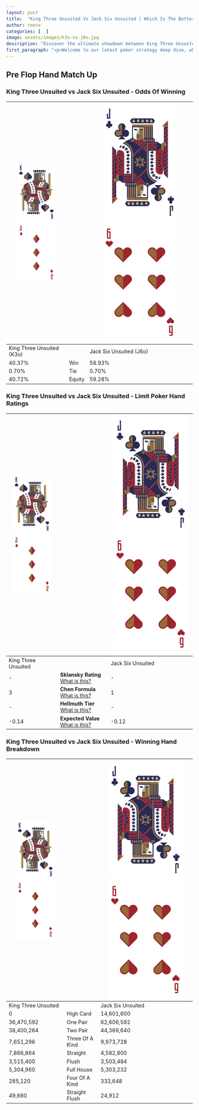 ```yaml
---
layout: post
title:  "King Three Unsuited Vs Jack Six Unsuited | Which Is The Better Hand In Poker? A Complete Guide"
author: reece
categories: [  ]
image: assets/images/k3o-vs-j6o.jpg
description: "Discover the ultimate showdown between King Three Unsuited and Jack Six Unsuited in poker! Uncover the odds, strategies, and scenarios where one hand triumphs over the other. Get ready to up your poker game with this thrilling analysis."
first_paragraph: "<p>Welcome to our latest poker strategy deep dive, where we're pitting two distinct hands against each other in a high-stakes showdown: King Three Unsuited vs Jack Six Unsuited.</p><p>In the dynamic world of poker, every decision counts, and knowing which hand holds the upper hand is key to your success at the table.</p><p>In this article, we'll dissect these two hands, explore the scenarios where one dominates the other, and equip you with the knowledge to make strategic choices that can tip the odds in your favor.</p><p>Get ready to unravel the intriguing dynamics of these poker hands and elevate your game to new heights.</p>"
---
```




[comment]: # (sp0)

## Pre Flop Hand Match Up

<div class="table hand-ratings" markdown="1"> 



### King Three Unsuited vs Jack Six Unsuited - Odds Of Winning


    
| ![image info](assets/images/hand1/K.png) ![image info](assets/images/hand1/3o.png) |  | ![image info](assets/images/hand2/J.png) ![image info](assets/images/hand2/6o.png) |
| -------- | -------- | -------- |
| King Three Unsuited (K3o) |  | Jack Six Unsuited (J6o) |
| 40.37% | Win | 58.93% |
| 0.70% | Tie | 0.70% |
| 40.72% | Equity | 59.28% |




[comment]: # (sp1)



### King Three Unsuited vs Jack Six Unsuited - Limit Poker Hand Ratings


    
| ![image info](assets/images/hand1/K.png) ![image info](assets/images/hand1/3o.png) |  | ![image info](assets/images/hand2/J.png) ![image info](assets/images/hand2/6o.png) |
| -------- | -------- | -------- |
| King Three Unsuited |  | Jack Six Unsuited |
| - | **Sklansky Rating** [What is this?](/sklansky-rating-explained) | - |
| 3 | **Chen Formula** [What is this?](/chen-formula-explained) | 1 |
| - | **Hellmuth Tier** [What is this?](/Hellmuth-tier-explained) | - |
| -0.14 | **Expected Value** [What is this?](/expected-value-explained) | -0.12 |




[comment]: # (sp2)



### King Three Unsuited vs Jack Six Unsuited - Winning Hand Breakdown


    
| ![image info](assets/images/hand1/K.png) ![image info](assets/images/hand1/3o.png) |  | ![image info](assets/images/hand2/J.png) ![image info](assets/images/hand2/6o.png) |
| -------- | -------- | -------- |
| King Three Unsuited |  | Jack Six Unsuited |
| 0 | High Card | 14,601,600 |
| 36,470,592 | One Pair | 62,606,592 |
| 38,400,264 | Two Pair | 44,369,640 |
| 7,651,296 | Three Of A Kind | 9,973,728 |
| 7,866,864 | Straight | 4,582,800 |
| 3,515,400 | Flush | 3,503,484 |
| 5,304,960 | Full House | 5,303,232 |
| 285,120 | Four Of A Kind | 333,648 |
| 49,680 | Straight Flush | 24,912 |




[comment]: # (sp3)



</div>

[comment]: # (sp4)



[comment]: # (sp5)

